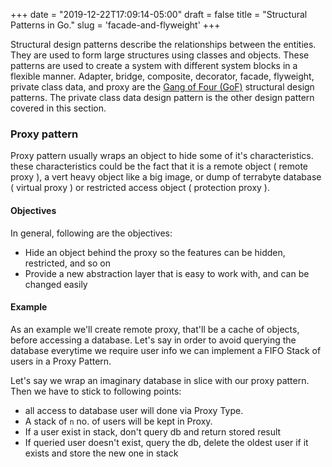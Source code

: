 +++
date = "2019-12-22T17:09:14-05:00"
draft = false
title = "Structural Patterns in Go."
slug = 'facade-and-flyweight'
+++

Structural design patterns describe the relationships between the entities. They are used to form large structures using classes and objects. These patterns are used to create a system with different system blocks in a flexible manner.  Adapter, bridge, composite, decorator, facade, flyweight, private class data, and proxy are the [Gang of Four (GoF)](http://wiki.c2.com/?GangOfFour) structural design patterns. The private class data design pattern is the other design pattern covered in this section.

### Proxy pattern
Proxy pattern usually wraps an object to hide some of it's characteristics. these characteristics could be the fact that it is a remote object ( remote proxy ), a vert heavy object like a big image, or dump of terrabyte database ( virtual proxy ) or restricted access object ( protection proxy ).

#### Objectives

In general, following are the objectives:
- Hide an object behind the proxy so the features can be hidden, restricted, and so on
- Provide a new abstraction layer that is easy to work with, and can be changed easily

#### Example
As an example we'll create remote proxy, that'll be a cache of objects, before accessing a database. Let's say in order to avoid querying the database everytime we require user info we can implement a FIFO Stack of users in a Proxy Pattern.

Let's say we wrap an imaginary database in slice with our proxy pattern. Then we have to stick to following points:
- all access to database user will done via Proxy Type.
- A stack of `n` no. of users will be kept in Proxy.
- If a user exist in stack, don't query db and return stored result
- If queried user doesn't exist, query the db, delete the oldest user if it exists and store the new one in stack